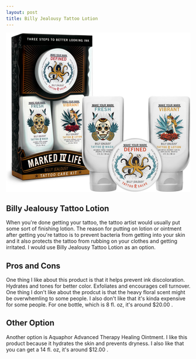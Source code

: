 ```yaml
---
layout: post
title: Billy Jealousy Tattoo Lotion
---
```


![billyj](/images/billyj.jpg)

## Billy Jealousy Tattoo Lotion

 When you're done getting your tattoo, the tattoo artist would usually put some sort of finishing lotion. The reason for putting on lotion or ointment after getting you're tattoo is to prevent bacteria from getting into your skin and it also protects the tattoo from rubbing on your clothes and getting irritated. I would use Billy Jealousy Tattoo Lotion as an option.


## Pros and Cons

 One thing I like about this product is that it helps prevent ink discoloration. Hydrates and tones for better color. Exfoliates and encourages cell turnover. One thing I don't like about the prodcut is that the heavy floral scent might be overwhemling to some people. I also don't like that it's kinda expensive for some people. For one bottle, which is 8 fl. oz, it's around $20.00 .
 
 
 ## Other Option
 
  Another option is Aquaphor Advanced Therapy Healing Ointment. I like this product because it hydrates the skin and prevents dryness. I also like that you can get a 14 fl. oz, it's around $12.00 .
  
  


